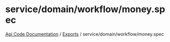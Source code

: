 # service/domain/workflow/money.spec
 
[Api Code Documentation](../README.md) / [Exports](../modules.md) / service/domain/workflow/money.spec
